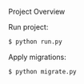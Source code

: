 Project Overview

Run project:
```bash
$ python run.py
```

Apply migrations:
```bash
$ python migrate.py
```